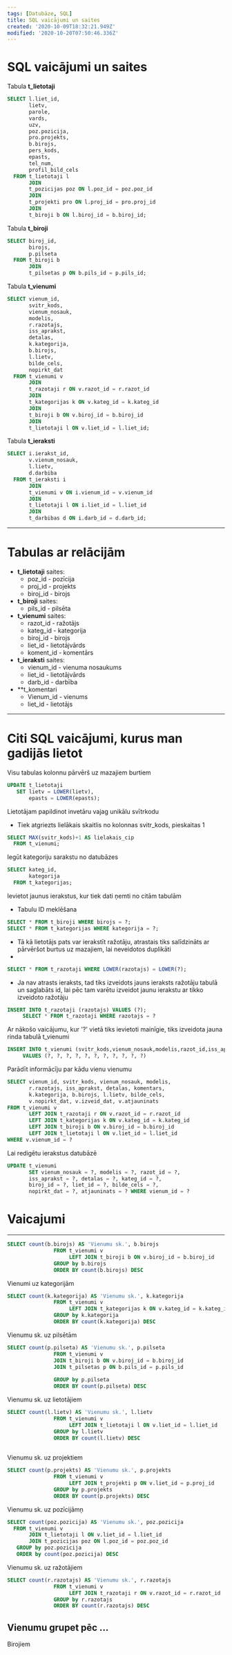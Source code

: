 ```yaml
---
tags: [Datubāze, SQL]
title: SQL vaicājumi un saites
created: '2020-10-09T18:32:21.949Z'
modified: '2020-10-20T07:50:46.336Z'
---
```


# SQL vaicājumi un saites
Tabula **t_lietotaji**
```SQL
SELECT l.liet_id,
       lietv,
       parole,
       vards,
       uzv,
       poz.pozicija,
       pro.projekts,
       b.birojs,
       pers_kods,
       epasts,
       tel_num,
       profil_bild_cels
  FROM t_lietotaji l
       JOIN
       t_pozicijas poz ON l.poz_id = poz.poz_id
       JOIN
       t_projekti pro ON l.proj_id = pro.proj_id
       JOIN
       t_biroji b ON l.biroj_id = b.biroj_id;
```

Tabula **t_biroji**
```SQL
SELECT biroj_id,
       birojs,
       p.pilseta
  FROM t_biroji b
       JOIN
       t_pilsetas p ON b.pils_id = p.pils_id;
```

Tabula **t_vienumi**
```SQL
SELECT vienum_id,
       svitr_kods,
       vienum_nosauk,
       modelis,
       r.razotajs,
       iss_aprakst,
       detalas,
       k.kategorija,
       b.birojs,
       l.lietv,
       bilde_cels,
       nopirkt_dat
  FROM t_vienumi v
       JOIN
       t_razotaji r ON v.razot_id = r.razot_id
       JOIN
       t_kategorijas k ON v.kateg_id = k.kateg_id
       JOIN
       t_biroji b ON v.biroj_id = b.biroj_id
       JOIN
       t_lietotaji l ON v.liet_id = l.liet_id;
```

Tabula **t_ieraksti**
```SQL
SELECT i.ierakst_id,
       v.vienum_nosauk,
       l.lietv,
       d.darbiba
  FROM t_ieraksti i
       JOIN
       t_vienumi v ON i.vienum_id = v.vienum_id
       JOIN
       t_lietotaji l ON i.liet_id = l.liet_id
       JOIN
       t_darbibas d ON i.darb_id = d.darb_id;
```
--- 
# Tabulas ar relācijām
- **t_lietotaji** saites:
    - poz_id - pozīcija
    - proj_id - projekts
    - biroj_id - birojs
- **t_biroji** saites:
    - pils_id - pilsēta
- **t_vienumi** saites:
    - razot_id - ražotājs
    - kateg_id - kategorija
    - biroj_id - birojs
    - liet_id - lietotājvārds
    - koment_id - komentārs
- **t_ieraksti** saites:
    - vienum_id - vienuma nosaukums
    - liet_id - lietotājvārds
    - darb_id - darbība
- **t_komentari
    - Vienum_id - vienums
    - liet_id - lietotājs
---
# Citi SQL vaicājumi, kurus man gadijās lietot
Visu tabulas kolonnu pārvērš uz mazajiem burtiem
```SQL
UPDATE t_lietotaji
   SET lietv = LOWER(lietv),
       epasts = LOWER(epasts);
```
Lietotājam papildinot invetāru vajag unikālu svītrkodu
- Tiek atgriezts lielākais skaitlis no kolonnas svitr_kods, pieskaitas 1
```SQL
SELECT MAX(svitr_kods)+1 AS lielakais_cip
  FROM t_vienumi;
```
Iegūt kategoriju sarakstu no datubāzes
```SQL
SELECT kateg_id,
       kategorija
  FROM t_kategorijas;
```
Ievietot jaunus ierakstus, kur tiek dati ņemti no citām tabulām
- Tabulu ID meklēšana
```SQL
SELECT * FROM t_biroji WHERE birojs = ?;
SELECT * FROM t_kategorijas WHERE kategorija = ?;
```
- Tā kā lietotājs pats var ierakstīt ražotāju, atrastais tiks salīdzināts ar pārvēršot burtus uz mazajiem, lai neveidotos duplikāti
- 
```SQL
SELECT * FROM t_razotaji WHERE LOWER(razotajs) = LOWER(?);
```
- Ja nav atrasts ieraksts, tad tiks izveidots jauns ieraksts ražotāju tabulā un saglabāts id, lai pēc tam varētu izveidot jaunu ierakstu ar tikko izveidoto ražotāju
```SQL
INSERT INTO t_razotaji (razotajs) VALUES (?);
     SELECT * FROM t_razotaji WHERE razotajs = ?
```
Ar nākošo vaicājumu, kur '?' vietā tiks ievietoti mainīgie, tiks izveidota jauna rinda tabulā t_vienumi
```SQL
INSERT INTO t_vienumi (svitr_kods,vienum_nosauk,modelis,razot_id,iss_aprakst,detalas,kateg_id,biroj_id,liet_id,bilde_cels,nopirkt_dat) 
     VALUES (?, ?, ?, ?, ?, ?, ?, ?, ?, ?, ?)
```
Parādīt informācīju par kādu vienu vienumu
```SQL
SELECT vienum_id, svitr_kods, vienum_nosauk, modelis,
       r.razotajs, iss_aprakst, detalas, komentars,
       k.kategorija, b.birojs, l.lietv, bilde_cels,
       v.nopirkt_dat, v.izveid_dat, v.atjauninats
FROM t_vienumi v
       LEFT JOIN t_razotaji r ON v.razot_id = r.razot_id
       LEFT JOIN t_kategorijas k ON v.kateg_id = k.kateg_id
       LEFT JOIN t_biroji b ON v.biroj_id = b.biroj_id
       LEFT JOIN t_lietotaji l ON v.liet_id = l.liet_id
WHERE v.vienum_id = ?
```
Lai redigētu ierakstus datubāzē
```SQL
UPDATE t_vienumi
       SET vienum_nosauk = ?, modelis = ?, razot_id = ?,
       iss_aprakst = ?, detalas = ?, kateg_id = ?,
       biroj_id = ?, liet_id = ?, bilde_cels = ?,
       nopirkt_dat = ?, atjauninats = ? WHERE vienum_id = ?
```



# Vaicajumi
---
```SQL
SELECT count(b.birojs) AS 'Vienumu sk.', b.birojs
               FROM t_vienumi v
                    LEFT JOIN t_biroji b ON v.biroj_id = b.biroj_id
               GROUP by b.birojs
               ORDER BY count(b.birojs) DESC
```
Vienumi uz kategorijām
```SQL
SELECT count(k.kategorija) AS 'Vienumu sk.', k.kategorija
               FROM t_vienumi v
                    LEFT JOIN t_kategorijas k ON v.kateg_id = k.kateg_id
               GROUP by k.kategorija
               ORDER BY count(k.kategorija) DESC
```
Vienumu sk. uz pilsētām
```SQL
SELECT count(p.pilseta) AS 'Vienumu sk.', p.pilseta
               FROM t_vienumi v
               JOIN t_biroji b ON v.biroj_id = b.biroj_id
               JOIN t_pilsetas p ON b.pils_id = p.pils_id
                   
               GROUP by p.pilseta
               ORDER BY count(p.pilseta) DESC
```
Vienumu sk. uz lietotājiem
```SQL
SELECT count(l.lietv) AS 'Vienumu sk.', l.lietv
               FROM t_vienumi v
                    LEFT JOIN t_lietotaji l ON v.liet_id = l.liet_id
               GROUP by l.lietv
               ORDER BY count(l.lietv) DESC
               
```
Vienumu sk. uz projektiem
```SQL
SELECT count(p.projekts) AS 'Vienumu sk.', p.projekts
               FROM t_vienumi v
                    LEFT JOIN t_projekti p ON v.liet_id = p.proj_id
               GROUP by p.projekts
               ORDER BY count(p.projekts) DESC
```
Vienumu sk. uz pozīcijāmņ
```SQL
SELECT count(poz.pozicija) AS 'Vienumu sk.', poz.pozicija
  FROM t_vienumi v
       JOIN t_lietotaji l ON v.liet_id = l.liet_id
       JOIN t_pozicijas poz ON l.poz_id = poz.poz_id
   GROUP by poz.pozicija
   ORDER by count(poz.pozicija) DESC
```
Vienumu sk. uz ražotājiem
```SQL
SELECT count(r.razotajs) AS 'Vienumu sk.', r.razotajs
               FROM t_vienumi v
                    LEFT JOIN t_razotaji r ON v.razot_id = r.razot_id
               GROUP by r.razotajs
               ORDER BY count(r.razotajs) DESC
```

## Vienumu grupet pēc ...
Birojiem
